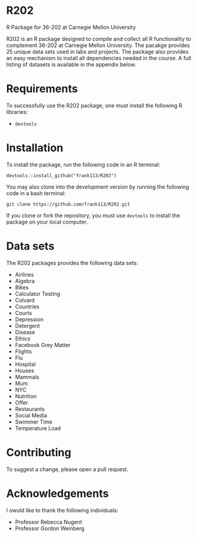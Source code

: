 # R202
R Package for 36-202 at Carnegie Mellon University

R202 is an R package designed to compile and collect all R functionality to complement 36-202 at Carnegie Mellon University. The pacakge provides 25 unique data sets used in labs and projects. The package also provides an easy mechanism to install all dependencies needed in the course. A full listing of datasets is available in the appendix below.

# Requirements

To successfully use the R202 package, one must install the following R libraries:

+ `devtools`

# Installation

To install the package, run the following code in an R terminal:

`devtools::install_github("frank113/R202")`

You may also clone into the development version by running the following code in a bash terminal:

`git clone https://github.com/frank113/R202.git`

If you clone or fork the repository, you must use `devtools` to install the package on your local computer.

# Data sets

The R202 packages provides the following data sets:

+ Airlines
+ Algebra
+ Bikes
+ Calculator Testing
+ Colvard
+ Countries
+ Courts
+ Depression
+ Detergent
+ Disease
+ Ethics
+ Facebook Grey Matter
+ Flights
+ Flu
+ Hospital
+ Houses
+ Mammals
+ Mum
+ NYC
+ Nutrition
+ Offer
+ Restaurants
+ Social Media
+ Swimmer Time
+ Temperature Load

# Contributing

To suggest a change, please open a pull request. 

# Acknowledgements

I owuld like to thank the following individuals:

+ Professor Rebecca Nugent
+ Professor Gordon Weinberg


